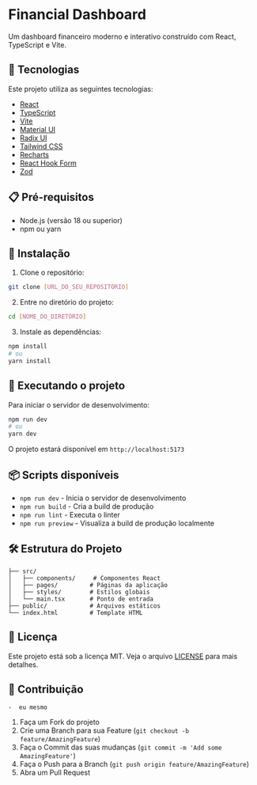 # Financial Dashboard

Um dashboard financeiro moderno e interativo construído com React, TypeScript e Vite.

## 🚀 Tecnologias

Este projeto utiliza as seguintes tecnologias:

- [React](https://reactjs.org/)
- [TypeScript](https://www.typescriptlang.org/)
- [Vite](https://vitejs.dev/)
- [Material UI](https://mui.com/)
- [Radix UI](https://www.radix-ui.com/)
- [Tailwind CSS](https://tailwindcss.com/)
- [Recharts](https://recharts.org/)
- [React Hook Form](https://react-hook-form.com/)
- [Zod](https://zod.dev/)

## 📋 Pré-requisitos

- Node.js (versão 18 ou superior)
- npm ou yarn

## 🔧 Instalação

1. Clone o repositório:
```bash
git clone [URL_DO_SEU_REPOSITÓRIO]
```

2. Entre no diretório do projeto:
```bash
cd [NOME_DO_DIRETÓRIO]
```

3. Instale as dependências:
```bash
npm install
# ou
yarn install
```

## 🚀 Executando o projeto

Para iniciar o servidor de desenvolvimento:

```bash
npm run dev
# ou
yarn dev
```

O projeto estará disponível em `http://localhost:5173`

## 📦 Scripts disponíveis

- `npm run dev` - Inicia o servidor de desenvolvimento
- `npm run build` - Cria a build de produção
- `npm run lint` - Executa o linter
- `npm run preview` - Visualiza a build de produção localmente

## 🛠️ Estrutura do Projeto

```
├── src/
│   ├── components/     # Componentes React
│   ├── pages/         # Páginas da aplicação
│   ├── styles/        # Estilos globais
│   └── main.tsx       # Ponto de entrada
├── public/            # Arquivos estáticos
└── index.html         # Template HTML
```

## 📝 Licença

Este projeto está sob a licença MIT. Veja o arquivo [LICENSE](LICENSE) para mais detalhes.

## 👥 Contribuição
    -  eu mesmo

1. Faça um Fork do projeto
2. Crie uma Branch para sua Feature (`git checkout -b feature/AmazingFeature`)
3. Faça o Commit das suas mudanças (`git commit -m 'Add some AmazingFeature'`)
4. Faça o Push para a Branch (`git push origin feature/AmazingFeature`)
5. Abra um Pull Request

